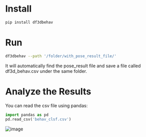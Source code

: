 # Install 
```bash
pip install df3dbehav
```

# Run
```bash
df3dbehav --path '/folder/with_pose_result_file/'
```
It will automatically find the pose_result file and save a file called df3d_behav.csv under the same folder.

# Analyze the Results
You can read the csv file using pandas:
```python
import pandas as pd
pd.read_csv('behav_clsf.csv')
```
![image](https://user-images.githubusercontent.com/20509861/123464401-0901a400-d5ed-11eb-844a-7a88eb44eadd.png)
